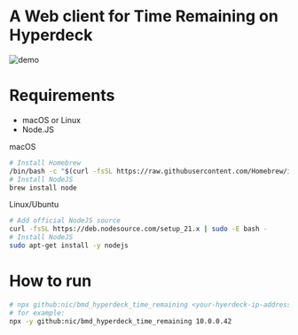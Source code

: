 # A Web client for Time Remaining on Hyperdeck

![demo](https://user-images.githubusercontent.com/66042/136679584-d0f5b3d6-8cc5-463f-9d77-50e555078684.gif)


# Requirements
- macOS or Linux
- Node.JS

macOS
```sh
# Install Homebrew
/bin/bash -c "$(curl -fsSL https://raw.githubusercontent.com/Homebrew/install/HEAD/install.sh)"
# Install NodeJS
brew install node
```

Linux/Ubuntu
```sh
# Add official NodeJS source
curl -fsSL https://deb.nodesource.com/setup_21.x | sudo -E bash -
# Install NodeJS
sudo apt-get install -y nodejs
```



# How to run

```sh
# npx github:nic/bmd_hyperdeck_time_remaining <your-hyerdeck-ip-address> [<port-for-web-page>]
# for example:
npx -y github:nic/bmd_hyperdeck_time_remaining 10.0.0.42
```
